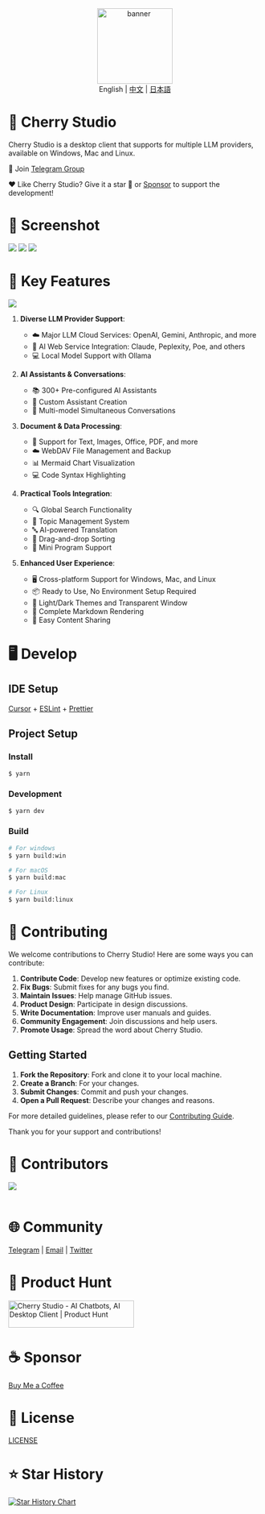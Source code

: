 <div align="center">
  <a href="https://github.com/kangfenmao/cherry-studio/releases">
    <img src="https://github.com/kangfenmao/cherry-studio/blob/main/build/icon.png?raw=true" width="150" height="150" alt="banner" />
  </a>
</div>
<div align="center">
  English | <a href="./docs/README.zh.md">中文</a> | <a href="./docs/README.ja.md">日本語</a>
</div>

# 🍒 Cherry Studio

Cherry Studio is a desktop client that supports for multiple LLM providers, available on Windows, Mac and Linux.

👏 Join [Telegram Group](https://t.me/CherryStudioAI)

❤️ Like Cherry Studio? Give it a star 🌟 or [Sponsor](docs/sponsor.md) to support the development!

# 🌠 Screenshot

![](https://github.com/user-attachments/assets/28585d83-4bf0-4714-b561-8c7bf57cc600)
![](https://github.com/user-attachments/assets/8576863a-f632-4776-bc12-657eeced9da3)
![](https://github.com/user-attachments/assets/790790d7-b462-48dd-bde1-91c1697a4648)

# 🌟 Key Features

![](https://github.com/user-attachments/assets/7b4f2f78-5cbe-4be8-9aec-f98d8405a505)

1. **Diverse LLM Provider Support**:

   - ☁️ Major LLM Cloud Services: OpenAI, Gemini, Anthropic, and more
   - 🔗 AI Web Service Integration: Claude, Peplexity, Poe, and others
   - 💻 Local Model Support with Ollama

2. **AI Assistants & Conversations**:

   - 📚 300+ Pre-configured AI Assistants
   - 🤖 Custom Assistant Creation
   - 💬 Multi-model Simultaneous Conversations

3. **Document & Data Processing**:

   - 📄 Support for Text, Images, Office, PDF, and more
   - ☁️ WebDAV File Management and Backup
   - 📊 Mermaid Chart Visualization
   - 💻 Code Syntax Highlighting

4. **Practical Tools Integration**:

   - 🔍 Global Search Functionality
   - 📝 Topic Management System
   - 🔤 AI-powered Translation
   - 🎯 Drag-and-drop Sorting
   - 🔌 Mini Program Support

5. **Enhanced User Experience**:
   - 🖥️ Cross-platform Support for Windows, Mac, and Linux
   - 📦 Ready to Use, No Environment Setup Required
   - 🎨 Light/Dark Themes and Transparent Window
   - 📝 Complete Markdown Rendering
   - 🤲 Easy Content Sharing

# 🖥️ Develop

## IDE Setup

[Cursor](https://www.cursor.com/) + [ESLint](https://marketplace.visualstudio.com/items?itemName=dbaeumer.vscode-eslint) + [Prettier](https://marketplace.visualstudio.com/items?itemName=esbenp.prettier-vscode)

## Project Setup

### Install

```bash
$ yarn
```

### Development

```bash
$ yarn dev
```

### Build

```bash
# For windows
$ yarn build:win

# For macOS
$ yarn build:mac

# For Linux
$ yarn build:linux
```

# 🤝 Contributing

We welcome contributions to Cherry Studio! Here are some ways you can contribute:

1. **Contribute Code**: Develop new features or optimize existing code.
2. **Fix Bugs**: Submit fixes for any bugs you find.
3. **Maintain Issues**: Help manage GitHub issues.
4. **Product Design**: Participate in design discussions.
5. **Write Documentation**: Improve user manuals and guides.
6. **Community Engagement**: Join discussions and help users.
7. **Promote Usage**: Spread the word about Cherry Studio.

## Getting Started

1. **Fork the Repository**: Fork and clone it to your local machine.
2. **Create a Branch**: For your changes.
3. **Submit Changes**: Commit and push your changes.
4. **Open a Pull Request**: Describe your changes and reasons.

For more detailed guidelines, please refer to our [Contributing Guide](./CONTRIBUTING.md).

Thank you for your support and contributions!

# 🚀 Contributors

<a href="https://github.com/kangfenmao/cherry-studio/graphs/contributors">
  <img src="https://contrib.rocks/image?repo=kangfenmao/cherry-studio" />
</a>
<br /><br />

# 🌐 Community

[Telegram](https://t.me/CherryStudioAI) | [Email](mailto:kangfenmao@gmail.com) | [Twitter](https://x.com/kangfenmao)

# 📣 Product Hunt

<a href="https://www.producthunt.com/posts/cherry-studio?embed=true&utm_source=badge-featured&utm_medium=badge&utm_souce=badge-cherry&#0045;studio" target="_blank"><img src="https://api.producthunt.com/widgets/embed-image/v1/featured.svg?post_id=496640&theme=light" alt="Cherry&#0032;Studio - AI&#0032;Chatbots&#0044;&#0032;AI&#0032;Desktop&#0032;Client | Product Hunt" style="width: 250px; height: 54px;" width="250" height="54" /></a>

# ☕ Sponsor

[Buy Me a Coffee](docs/sponsor.md)

# 📃 License

[LICENSE](./LICENSE)

# ⭐️ Star History

[![Star History Chart](https://api.star-history.com/svg?repos=kangfenmao/cherry-studio&type=Timeline)](https://star-history.com/#kangfenmao/cherry-studio&Timeline)
